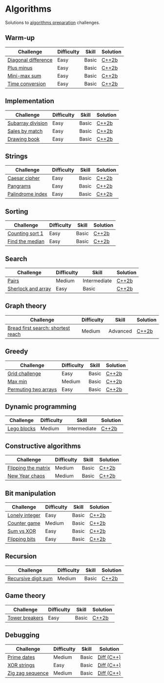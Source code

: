 # Algorithms

Solutions to [algorithms preparation](https://www.hackerrank.com/domains/algorithms) challenges.

## Warm-up

| Challenge | Difficulty | Skill | Solution |
|-----------|------------|-------|----------|
| [Diagonal difference](https://www.hackerrank.com/challenges/diagonal-difference) | Easy | Basic | [C++2b](./warm-up/diagonal-difference.cpp) |
| [Plus minus](https://www.hackerrank.com/challenges/plus-minus) | Easy | Basic | [C++2b](./warm-up/plus-minus.cpp) |
| [Mini-max sum](https://www.hackerrank.com/challenges/mini-max-sum) | Easy | Basic | [C++2b](./warm-up/mini-max-sum.cpp) |
| [Time conversion](https://www.hackerrank.com/challenges/time-conversion) | Easy | Basic | [C++2b](./warm-up/time-conversion.cpp) |

## Implementation

| Challenge | Difficulty | Skill | Solution |
|-----------|------------|-------|----------|
| [Subarray division](https://www.hackerrank.com/challenges/the-birthday-bar) | Easy | Basic | [C++2b](./implementation/subarray-division.cpp) |
| [Sales by match](https://www.hackerrank.com/challenges/sock-merchant) | Easy | Basic | [C++2b](./implementation/sales-by-match.cpp) |
| [Drawing book](https://www.hackerrank.com/challenges/drawing-book) | Easy | Basic | [C++2b](./implementation/drawing-book.cpp) |

## Strings

| Challenge | Difficulty | Skill | Solution |
|-----------|------------|-------|----------|
| [Caesar cipher](https://www.hackerrank.com/challenges/caesar-cipher-1) | Easy | Basic | [C++2b](./strings/caesar-cipher.cpp) |
| [Pangrams](https://www.hackerrank.com/challenges/pangrams) | Easy | Basic | [C++2b](./strings/pangrams.cpp) |
| [Palindrome index](https://www.hackerrank.com/challenges/palindrome-index) | Easy | Basic | [C++2b](./strings/palindrome-index.cpp) |

## Sorting

| Challenge | Difficulty | Skill | Solution |
|-----------|------------|-------|----------|
| [Counting sort 1](https://www.hackerrank.com/challenges/countingsort1) | Easy | Basic | [C++2b](./sorting/counting-sort-1.cpp) |
| [Find the median](https://www.hackerrank.com/challenges/find-the-median) | Easy | Basic | [C++2b](./sorting/find-median.cpp) |

## Search

| Challenge | Difficulty | Skill | Solution |
|-----------|------------|-------|----------|
| [Pairs](https://www.hackerrank.com/challenges/pairs) | Medium | Intermediate | [C++2b](./search/pairs.cpp) |
| [Sherlock and array](https://www.hackerrank.com/challenges/sherlock-and-array) | Easy | Basic | [C++2b](./search/sherlock-and-array.cpp) |

## Graph theory

| Challenge | Difficulty | Skill | Solution |
|-----------|------------|-------|----------|
| [Bread first search: shortest reach](https://www.hackerrank.com/challenges/bfsshortreach) | Medium | Advanced | [C++2b](./graph-theory/bfs-shortest-reach.cpp) |

## Greedy

| Challenge | Difficulty | Skill | Solution |
|-----------|------------|-------|----------|
| [Grid challenge](https://www.hackerrank.com/challenges/grid-challenge) | Easy | Basic | [C++2b](./greedy/grid-challenge.cpp) |
| [Max min](https://www.hackerrank.com/challenges/angry-children) | Medium | Basic | [C++2b](./greedy/max-min.cpp) |
| [Permuting two arrays](https://www.hackerrank.com/challenges/two-arrays) | Easy | Basic | [C++2b](./greedy/permuting-two-arrays.cpp) |

## Dynamic programming

| Challenge | Difficulty | Skill | Solution |
|-----------|------------|-------|----------|
| [Lego blocks](https://www.hackerrank.com/challenges/lego-blocks) | Medium | Intermediate | [C++2b](./dynamic-programming/lego-blocks.cpp) |

## Constructive algorithms

| Challenge | Difficulty | Skill | Solution |
|-----------|------------|-------|----------|
| [Flipping the matrix](https://www.hackerrank.com/challenges/flipping-the-matrix) | Medium | Basic | [C++2b](./constructive/flipping-matrix.cpp) |
| [New Year chaos](https://www.hackerrank.com/challenges/new-year-chaos) | Medium | Basic | [C++2b](./constructive/new-year-chaos.cpp) |

## Bit manipulation

| Challenge | Difficulty | Skill | Solution |
|-----------|------------|-------|----------|
| [Lonely integer](https://www.hackerrank.com/challenges/lonely-integer) | Easy | Basic | [C++2b](./bit-manipulation/lonely-integer.cpp) |
| [Counter game](https://www.hackerrank.com/challenges/counter-game) | Medium | Basic | [C++2b](./bit-manipulation/counter-game.cpp) |
| [Sum vs XOR](https://www.hackerrank.com/challenges/sum-vs-xor) | Easy | Basic | [C++2b](./bit-manipulation/sum-vs-xor.cpp) |
| [Flipping bits](https://www.hackerrank.com/challenges/flipping-bits) | Easy | Basic | [C++2b](./bit-manipulation/flipping-bits.cpp) |

## Recursion

| Challenge | Difficulty | Skill | Solution |
|-----------|------------|-------|----------|
| [Recursive digit sum](https://www.hackerrank.com/challenges/recursive-digit-sum) | Medium | Basic | [C++2b](./recursion/recursive-digit-sum.cpp) |

## Game theory

| Challenge | Difficulty | Skill | Solution |
|-----------|------------|-------|----------|
| [Tower breakers](https://www.hackerrank.com/challenges/tower-breakers-1) | Easy | Basic | [C++2b](./game-theory/tower-breakers.cpp) |

## Debugging

| Challenge | Difficulty | Skill | Solution |
|-----------|------------|-------|----------|
| [Prime dates](https://www.hackerrank.com/challenges/prime-date) | Medium | Basic | [Diff (C++)](./debugging/prime-dates.diff) |
| [XOR strings](https://www.hackerrank.com/challenges/strings-xor) | Easy | Basic | [Diff (C++)](./debugging/xor-strings.diff) |
| [Zig zag sequence](https://www.hackerrank.com/challenges/zig-zag-sequence) | Medium | Basic | [Diff (C++)](./debugging/zig-zag-sequence.diff) |
